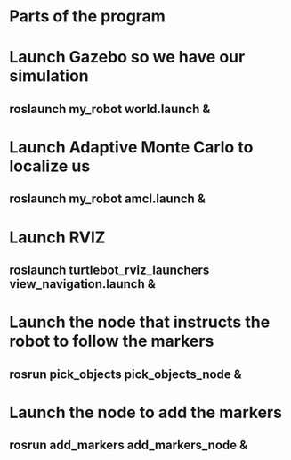 # Parts of the program
# Launch Gazebo so we have our simulation
## roslaunch my_robot world.launch &
# Launch Adaptive Monte Carlo to localize us
## roslaunch my_robot  amcl.launch &
# Launch RVIZ
## roslaunch turtlebot_rviz_launchers view_navigation.launch &
# Launch the node that instructs the robot to follow the markers
## rosrun pick_objects pick_objects_node &
# Launch the node to add the markers
## rosrun add_markers add_markers_node &
